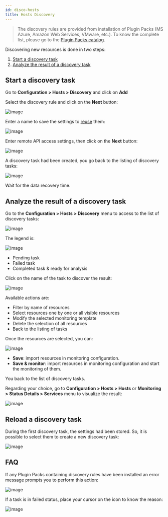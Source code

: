 ```yaml
---
id: disco-hosts
title: Hosts Discovery
---
```


> The discovery rules are provided  from installation of Plugin Packs (MS Azure, Amazon Web Services, VMware, etc.). To
know the complete list, please go to the [Plugin Packs catalog](../../integrations/plugin-packs/init-plugin-packs).

Discovering new resources is done in two steps:

1. [Start a discovery task](#start-a-discovery-task)
2. [Analyze the result of a discovery task](analyze-the-result-of-a-discovery-task)

## Start a discovery task

Go to **Configuration \> Hosts \> Discovery** and click on **Add**

Select the discovery rule and click on the **Next** button:

![image](assets/configuration/autodisco/manual_host_scan_select_rule.png)

Enter a name to save the settings to [reuse](#reload-a-discovery-task) them:

![image](assets/configuration/autodisco/manual_host_scan_define_credential_1.png)

Enter remote API access settings, then click on the **Next** button:

![image](assets/configuration/autodisco/manual_host_scan_define_credential_2.png)

A discovery task had been created, you go back to the listing of discovery tasks:

![image](assets/configuration/autodisco/manual_host_scan_list_tasks.png)

Wait for the data recovery time.

## Analyze the result of a discovery task

Go to the **Configuration \> Hosts \> Discovery** menu to access to the list of discovery tasks:

![image](assets/configuration/autodisco/manual_host_scan_list_tasks_2.png)

The legend is:

![image](assets/configuration/autodisco/legend_task_status.png)

* Pending task
* Failed task
* Completed task & ready for analysis

Click on the name of the task to discover the result:

![image](assets/configuration/autodisco/items_list.png)

Available actions are:

* Filter by name of resources
* Select resources one by one or all visible resources
* Modify the selected monitoring template
* Delete the selection of all resources
* Back to the listing of tasks

Once the resources are selected, you can:

![image](assets/configuration/autodisco/save.png)

* **Save**: import resources in monitoring configuration.
* **Save & monitor**: import resources in monitoring configuration and start the monitoring of them.

You back to the list of discovery tasks.

Regarding your choice, go to **Configuration \> Hosts \> Hosts** or **Monitoring \> Status Details \> Services** menu to
visualize the result:

![image](assets/configuration/autodisco/host_conf_listing.png)

## Reload a discovery task

During the first discovery task, the settings had been stored. So, it is possible to select them to create a new
discovery task:

![image](assets/configuration/autodisco/reload_task.png)

## FAQ

If any Plugin Packs containing discovery rules have been installed
an error message prompts you to perform this action:

![image](assets/configuration/autodisco/manual_host_scan_error_pp.png)

If a task is in failed status, place your cursor on the icon to know the reason:

![image](assets/configuration/autodisco/manual_host_scan_error_missing_plugin.png)
